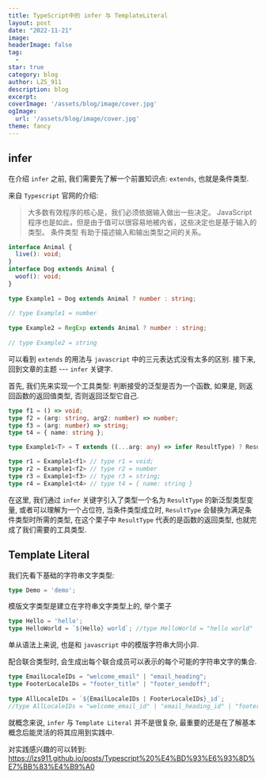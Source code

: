 ```yaml
---
title: TypeScript中的 infer 与 TemplateLiteral
layout: post
date: "2022-11-21"
image: 
headerImage: false
tag:
  -
star: true
category: blog
author: LZS_911
description: blog
excerpt: 
coverImage: '/assets/blog/image/cover.jpg'
ogImage: 
  url: '/assets/blog/image/cover.jpg'
theme: fancy 
---
```


## infer

在介绍 `infer` 之前, 我们需要先了解一个前置知识点: `extends`, 也就是条件类型.

来自 `Typescript` 官网的介绍:

>大多数有效程序的核心是，我们必须依据输入做出一些决定。 JavaScript 程序也是如此，但是由于值可以很容易地被内省，这些决定也是基于输入的类型。 条件类型 有助于描述输入和输出类型之间的关系。

```Typescript
interface Animal {
  live(): void;
}
interface Dog extends Animal {
  woof(): void;
}
 
type Example1 = Dog extends Animal ? number : string;
        
// type Example1 = number
 
type Example2 = RegExp extends Animal ? number : string;
        
// type Example2 = string
```

可以看到 `extends` 的用法与 `javascript` 中的三元表达式没有太多的区别. 接下来, 回到文章的主题 --- `infer` 关键字.

首先, 我们先来实现一个工具类型: 判断接受的泛型是否为一个函数, 如果是, 则返回函数的返回值类型, 否则返回泛型它自己.

```Typescript
type f1 = () => void;
type f2 = (arg: string, arg2: number) => number;
type f3 = (arg: number) => string;
type t4 = { name: string };

type Example1<T> = T extends ((...arg: any) => infer ResultType) ? ResultType : T;

type r1 = Example1<f1> // type r1 = void;
type r2 = Example1<f2> // type r2 = number
type r3 = Example1<f3> // type r3 = string;
type r4 = Example1<t4> // type t4 = { name: string }
```

在这里, 我们通过 `infer` 关键字引入了类型一个名为 `ResultType` 的新泛型类型变量, 或者可以理解为一个占位符, 当条件类型成立时, `ResultType` 会替换为满足条件类型时所需的类型, 在这个栗子中 `ResultType` 代表的是函数的返回类型, 也就完成了我们需要的工具类型.

## Template Literal

我们先看下基础的字符串文字类型:

``` Typescript
type Demo = 'demo';
```

模版文字类型是建立在字符串文字类型上的, 举个栗子

```Typescript
type Hello = 'hello';
type HelloWorld = `${Hello} world`; //type HelloWorld = "hello world"
```

单从语法上来说, 也是和 `javascript` 中的模版字符串大同小异.

配合联合类型时, 会生成出每个联合成员可以表示的每个可能的字符串文字的集合.

``` Typescript
type EmailLocaleIDs = "welcome_email" | "email_heading";
type FooterLocaleIDs = "footer_title" | "footer_sendoff";
 
type AllLocaleIDs = `${EmailLocaleIDs | FooterLocaleIDs}_id`; 
//type AllLocaleIDs = "welcome_email_id" | "email_heading_id" | "footer_title_id" | "footer_sendoff_id"
```

就概念来说, `infer` 与 `Template Literal` 并不是很复杂, 最重要的还是在了解基本概念后能灵活的将其应用到实践中.

对实践感兴趣的可以转到: <https://lzs911.github.io/posts/Typescript%20%E4%BD%93%E6%93%8D%E7%BB%83%E4%B9%A0>
